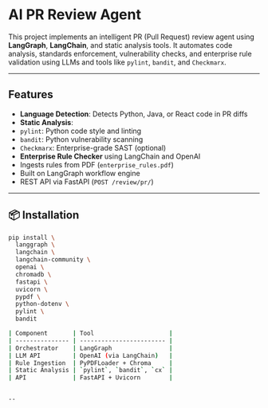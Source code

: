 #  AI PR Review Agent

This project implements an intelligent PR (Pull Request) review agent using **LangGraph**, **LangChain**, and static analysis tools. It automates code analysis, standards enforcement, vulnerability checks, and enterprise rule validation using LLMs and tools like `pylint`, `bandit`, and `Checkmarx`.

---

##  Features

-  **Language Detection**: Detects Python, Java, or React code in PR diffs
-  **Static Analysis**:
  - `pylint`: Python code style and linting
  - `bandit`: Python vulnerability scanning
  - `Checkmarx`: Enterprise-grade SAST (optional)
-  **Enterprise Rule Checker** using LangChain and OpenAI
-  Ingests rules from PDF (`enterprise_rules.pdf`)
-  Built on LangGraph workflow engine
- REST API via FastAPI (`POST /review/pr/`)

---

## 📦 Installation

```bash
pip install \
  langgraph \
  langchain \
  langchain-community \
  openai \
  chromadb \
  fastapi \
  uvicorn \
  pypdf \
  python-dotenv \
  pylint \
  bandit

| Component       | Tool                     |
| --------------- | ------------------------ |
| Orchestrator    | LangGraph                |
| LLM API         | OpenAI (via LangChain)   |
| Rule Ingestion  | PyPDFLoader + Chroma     |
| Static Analysis | `pylint`, `bandit`, `cx` |
| API             | FastAPI + Uvicorn        |


--